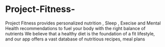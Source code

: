 # Project-Fitness-
 Project Fitness provides personalized nutrition , Sleep , Execise and Mental Health recommendations to fuel your body with the right balance of nutrients We believe that a healthy diet is the foundation of a fit lifestyle, and our app offers a vast database of nutritious recipes, meal plans

